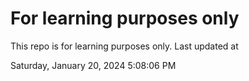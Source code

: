 # For learning purposes only
This repo is for learning purposes only.
Last updated at

Saturday, January 20, 2024 5:08:06 PM

